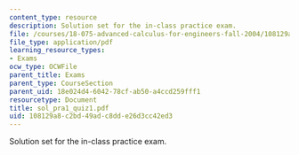 ```yaml
---
content_type: resource
description: Solution set for the in-class practice exam.
file: /courses/18-075-advanced-calculus-for-engineers-fall-2004/108129a8c2bd49adc8dde26d3cc42ed3_sol_pra1_quiz1.pdf
file_type: application/pdf
learning_resource_types:
- Exams
ocw_type: OCWFile
parent_title: Exams
parent_type: CourseSection
parent_uid: 18e024d4-6042-78cf-ab50-a4ccd259fff1
resourcetype: Document
title: sol_pra1_quiz1.pdf
uid: 108129a8-c2bd-49ad-c8dd-e26d3cc42ed3
---
```

Solution set for the in-class practice exam.

